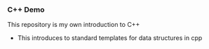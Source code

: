 ### C++ Demo
This repository is my own introduction to C++
- This introduces to standard templates for data structures in cpp
